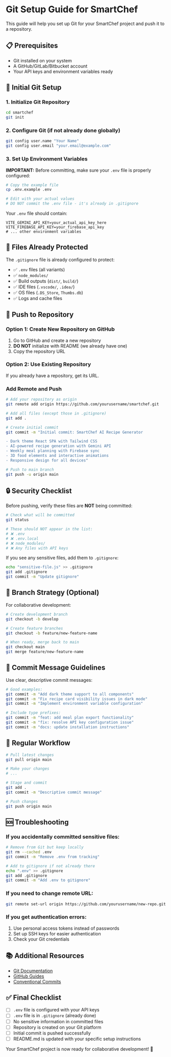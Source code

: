 # Git Setup Guide for SmartChef

This guide will help you set up Git for your SmartChef project and push it to a repository.

## 📋 Prerequisites

- Git installed on your system
- A GitHub/GitLab/Bitbucket account
- Your API keys and environment variables ready

## 🔧 Initial Git Setup

### 1. Initialize Git Repository

```bash
cd smartchef
git init
```

### 2. Configure Git (if not already done globally)

```bash
git config user.name "Your Name"
git config user.email "your.email@example.com"
```

### 3. Set Up Environment Variables

**IMPORTANT:** Before committing, make sure your `.env` file is properly configured:

```bash
# Copy the example file
cp .env.example .env

# Edit with your actual values
# DO NOT commit the .env file - it's already in .gitignore
```

Your `.env` file should contain:
```env
VITE_GEMINI_API_KEY=your_actual_api_key_here
VITE_FIREBASE_API_KEY=your_firebase_api_key
# ... other environment variables
```

## 📁 Files Already Protected

The `.gitignore` file is already configured to protect:
- ✅ `.env` files (all variants)
- ✅ `node_modules/`
- ✅ Build outputs (`dist/`, `build/`)
- ✅ IDE files (`.vscode/`, `.idea/`)
- ✅ OS files (`.DS_Store`, `Thumbs.db`)
- ✅ Logs and cache files

## 🚀 Push to Repository

### Option 1: Create New Repository on GitHub

1. Go to GitHub and create a new repository
2. **DO NOT** initialize with README (we already have one)
3. Copy the repository URL

### Option 2: Use Existing Repository

If you already have a repository, get its URL.

### Add Remote and Push

```bash
# Add your repository as origin
git remote add origin https://github.com/yourusername/smartchef.git

# Add all files (except those in .gitignore)
git add .

# Create initial commit
git commit -m "Initial commit: SmartChef AI Recipe Generator

- Dark theme React SPA with Tailwind CSS
- AI-powered recipe generation with Gemini API
- Weekly meal planning with Firebase sync
- 3D food elements and interactive animations
- Responsive design for all devices"

# Push to main branch
git push -u origin main
```

## 🔒 Security Checklist

Before pushing, verify these files are **NOT** being committed:

```bash
# Check what will be committed
git status

# These should NOT appear in the list:
# ❌ .env
# ❌ .env.local
# ❌ node_modules/
# ❌ Any files with API keys
```

If you see any sensitive files, add them to `.gitignore`:

```bash
echo "sensitive-file.js" >> .gitignore
git add .gitignore
git commit -m "Update gitignore"
```

## 🌿 Branch Strategy (Optional)

For collaborative development:

```bash
# Create development branch
git checkout -b develop

# Create feature branches
git checkout -b feature/new-feature-name

# When ready, merge back to main
git checkout main
git merge feature/new-feature-name
```

## 📝 Commit Message Guidelines

Use clear, descriptive commit messages:

```bash
# Good examples:
git commit -m "Add dark theme support to all components"
git commit -m "Fix recipe card visibility issues in dark mode"
git commit -m "Implement environment variable configuration"

# Include type prefixes:
git commit -m "feat: add meal plan export functionality"
git commit -m "fix: resolve API key configuration issue"
git commit -m "docs: update installation instructions"
```

## 🔄 Regular Workflow

```bash
# Pull latest changes
git pull origin main

# Make your changes
# ...

# Stage and commit
git add .
git commit -m "Descriptive commit message"

# Push changes
git push origin main
```

## 🆘 Troubleshooting

### If you accidentally committed sensitive files:

```bash
# Remove from Git but keep locally
git rm --cached .env
git commit -m "Remove .env from tracking"

# Add to gitignore if not already there
echo ".env" >> .gitignore
git add .gitignore
git commit -m "Add .env to gitignore"
```

### If you need to change remote URL:

```bash
git remote set-url origin https://github.com/yourusername/new-repo.git
```

### If you get authentication errors:

1. Use personal access tokens instead of passwords
2. Set up SSH keys for easier authentication
3. Check your Git credentials

## 📚 Additional Resources

- [Git Documentation](https://git-scm.com/doc)
- [GitHub Guides](https://guides.github.com/)
- [Conventional Commits](https://www.conventionalcommits.org/)

## ✅ Final Checklist

- [ ] `.env` file is configured with your API keys
- [ ] `.env` file is in `.gitignore` (already done)
- [ ] No sensitive information in committed files
- [ ] Repository is created on your Git platform
- [ ] Initial commit is pushed successfully
- [ ] README.md is updated with your specific setup instructions

Your SmartChef project is now ready for collaborative development! 🎉
